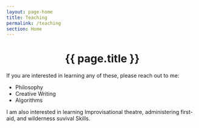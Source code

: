 ```yaml
---
layout: page-home
title: Teaching
permalink: /teaching
section: Home
---
```



<CENTER><h1 class="emphnext">{{ page.title }}</h1></CENTER>

If you are interested in learning any of these, please reach out to me:

- Philosophy
- Creative Writing
- Algorithms

I am also interested in learning Improvisational theatre, administering first-aid, and wilderness suvival Skills.



  


<!-- 
  <p class="rss-subscribe">subscribe <a href="{{ "/feed.xml" | prepend: site.baseurl }}">via RSS</a></p>
 -->

